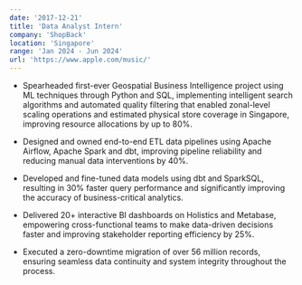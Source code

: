 ```yaml
---
date: '2017-12-21'
title: 'Data Analyst Intern'
company: 'ShopBack'
location: 'Singapore'
range: 'Jan 2024 - Jun 2024'
url: 'https://www.apple.com/music/'
---
```


- Spearheaded first-ever Geospatial Business Intelligence project using ML techniques through Python and SQL, implementing intelligent search algorithms and automated quality filtering that enabled zonal-level scaling operations and estimated physical store coverage in Singapore, improving resource allocations by up to 80%.

- Designed and owned end-to-end ETL data pipelines using Apache Airflow, Apache Spark and dbt, improving pipeline reliability and reducing manual data interventions by 40%.

- Developed and fine-tuned data models using dbt and SparkSQL, resulting in 30% faster query performance and significantly improving the accuracy of business-critical analytics.

- Delivered 20+ interactive BI dashboards on Holistics and Metabase, empowering cross-functional teams to make data-driven decisions faster and improving stakeholder reporting efficiency by 25%.

- Executed a zero-downtime migration of over 56 million records, ensuring seamless data continuity and system integrity throughout the process.
